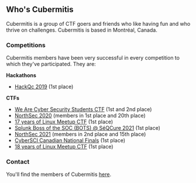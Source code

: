 ## Who's Cubermitis

Cubermitis is a group of CTF goers and friends who like having fun and who thrive on challenges. Cubermitis is based in Montréal, Canada. 

### Competitions

Cubermitis members have been very successful in every competition to which they've participated. They are: 

**Hackathons**
- [HackQc 2019](https://hackqc.ca/hackqc-2019/) (1st place)

**CTFs**
- [We Are Cyber Security Students CTF](https://www.concordia.ca/cuevents/offices/provost/ssc/2019/09/28/we-are-cyber-security-launch.html) (1st and 2nd place)
- [NorthSec 2020](https://nsec.io/) (members in 1st place and 20th place)
- [17 years of Linux Meetup CTF](https://agendadulibre.qc.ca/events/2121) (1st place)
- [Splunk Boss of the SOC (BOTS) @ SéQCure 2021](https://seqcure.org/boss-of-the-soc/index.html) (1st place)
- [NorthSec 2021](https://nsec.io/) (members in 2nd place and 15th place)
- [CyberSCI Canadian National Finals](https://csc21.cybersecuritychallenge.ca/) (1st place)
- [18 years of Linux Meetup CTF](https://agendadulibre.qc.ca/events/2161) (1st place)

### Contact

You'll find the members of Cubermitis [here](https://github.com/orgs/cubermitis/people).
